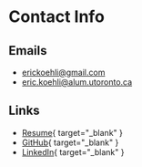 # Contact Info

## Emails
* erickoehli@gmail.com
* eric.koehli@alum.utoronto.ca

## Links
* [Resume](assets/Eric_Koehli-Resume.pdf){ target="_blank" }
* [GitHub](https://github.com/ericpko){ target="_blank" }
* [LinkedIn](https://linkedin.com/in/erickoehli){ target="_blank" }
